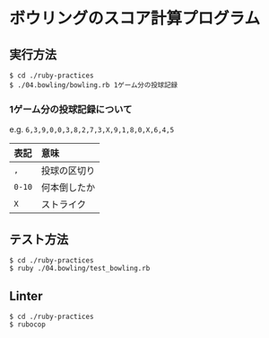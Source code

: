 # ボウリングのスコア計算プログラム

## 実行方法

```
$ cd ./ruby-practices
$ ./04.bowling/bowling.rb 1ゲーム分の投球記録
```

### 1ゲーム分の投球記録について

e.g. `6,3,9,0,0,3,8,2,7,3,X,9,1,8,0,X,6,4,5`

|表記  |意味        |
|:-----|:-----------|
|`,`   |投球の区切り|
|`0-10`|何本倒したか|
|`X`   |ストライク  |

## テスト方法

```
$ cd ./ruby-practices
$ ruby ./04.bowling/test_bowling.rb
```

## Linter

```
$ cd ./ruby-practices
$ rubocop
```
